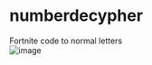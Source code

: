 # numberdecypher
Fortnite code to normal letters </br>
![image](https://user-images.githubusercontent.com/71662379/222938005-dfb65260-ee19-4409-9514-350e5fbc5225.png)
